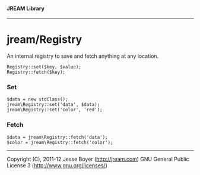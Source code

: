 #### JREAM Library
* * *

# jream/Registry

An internal registry to save and fetch anything at any location.

    Registry::set($key, $value);
    Registry::fetch($key);

### Set

	$data = new stdClass();
	jream\Registry::set('data', $data);
	jream\Registry::set('color', 'red');

### Fetch

	$data = jream\Registry::fetch('data');
	$color = jream\Registry::fetch('color');


* * *
Copyright (C), 2011-12 Jesse Boyer (http://jream.com) GNU General Public License 3 (http://www.gnu.org/licenses/)
